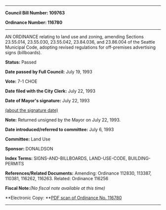 

********

**Council Bill Number: 109763**
   
**Ordinance Number: 116780**
********

 AN ORDINANCE relating to land use and zoning, amending Sections 23.55.014, 23.55.030, 23.55.042, 23.84.036, and 23.86.004 of the Seattle Municipal Code, adopting revised regulations for off-premises advertising signs (billboards).

**Status:** Passed
   
**Date passed by Full Council:** July 19, 1993
   
**Vote:** 7-1 CHOE
   
**Date filed with the City Clerk:** July 22, 1993
   
**Date of Mayor's signature:** July 22, 1993
   
[(about the signature date)](/~public/approvaldate.htm)
   
   
**Note:** Returned unsigned by the Mayor on July 22, 1993.

   
**Date introduced/referred to committee:** July 6, 1993
   
**Committee:** Land Use
   
**Sponsor:** DONALDSON
   
   
**Index Terms:** SIGNS-AND-BILLBOARDS, LAND-USE-CODE, BUILDING-PERMITS

**References/Related Documents:** Amending: Ordinance 112830, 113387, 110381, 116262, 116263. Related: Ordinance 116256

**Fiscal Note:**_(No fiscal note available at this time)_

**Electronic Copy: **[PDF scan of Ordinance No. 116780](/~archives/Ordinances/Ord_116780.pdf)

********

